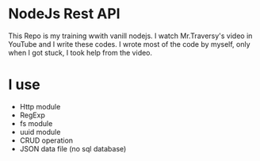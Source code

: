 # NodeJs Rest API
This Repo is my training wwith vanill nodejs. I watch Mr.Traversy's
video in YouTube and I write these codes. I wrote most of the code
by myself, only when I got stuck, I took help from the video.

# I use
- Http module
- RegExp
- fs module
- uuid module
- CRUD operation
- JSON data file (no sql database)